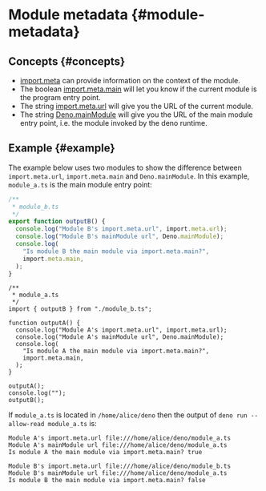 # Module metadata {#module-metadata}

## Concepts {#concepts}

- [import.meta](https://developer.mozilla.org/en-US/docs/Web/JavaScript/Reference/Statements/import.meta) can provide
  information on the context of the module.
- The boolean [import.meta.main](https://doc.deno.land/deno/stable/~/ImportMeta#main) will let you know if the current
  module is the program entry point.
- The string [import.meta.url](https://doc.deno.land/deno/stable/~/ImportMeta#url) will give you the URL of the current
  module.
- The string [Deno.mainModule](https://doc.deno.land/deno/stable/~/Deno.mainModule) will give you the URL of the main
  module entry point, i.e. the module invoked by the deno runtime.

## Example {#example}

The example below uses two modules to show the difference between `import.meta.url`, `import.meta.main` and
`Deno.mainModule`. In this example, `module_a.ts` is the main module entry point:

```ts
/**
 * module_b.ts
 */
export function outputB() {
  console.log("Module B's import.meta.url", import.meta.url);
  console.log("Module B's mainModule url", Deno.mainModule);
  console.log(
    "Is module B the main module via import.meta.main?",
    import.meta.main,
  );
}
```

```ts, ignore
/**
 * module_a.ts
 */
import { outputB } from "./module_b.ts";

function outputA() {
  console.log("Module A's import.meta.url", import.meta.url);
  console.log("Module A's mainModule url", Deno.mainModule);
  console.log(
    "Is module A the main module via import.meta.main?",
    import.meta.main,
  );
}

outputA();
console.log("");
outputB();
```

If `module_a.ts` is located in `/home/alice/deno` then the output of `deno run --allow-read module_a.ts` is:

```
Module A's import.meta.url file:///home/alice/deno/module_a.ts
Module A's mainModule url file:///home/alice/deno/module_a.ts
Is module A the main module via import.meta.main? true

Module B's import.meta.url file:///home/alice/deno/module_b.ts
Module B's mainModule url file:///home/alice/deno/module_a.ts
Is module B the main module via import.meta.main? false
```
